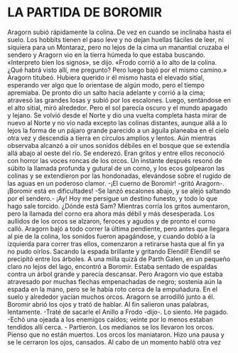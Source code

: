 # LA PARTIDA DE BOROMIR


Aragorn subió rápidamente la colina. De vez en cuando se inclinaba hasta el suelo. Los
hobbits tienen el paso leve y no dejan huellas fáciles de leer, ni siquiera para un Montaraz,
pero no lejos de la cima un manantial cruzaba el sendero y Aragorn vio en la tierra húmeda
lo que estaba buscando.
«Interpreto bien los signos», se dijo. «Frodo corrió a lo alto de la colina. ¿Qué habrá visto
allí, me pregunto? Pero luego bajó por el mismo camino.»
 Aragorn titubeó. Hubiera querido ir él mismo hasta el elevado sitial, esperando ver algo
que lo orientase de algún modo, pero el tiempo apremiaba. De pronto dio un salto hacia
adelante y corrió a la cima; atravesó las grandes losas y subió por los escalones. Luego,
sentándose en el alto sitial, miró alrededor. Pero el sol parecía oscuro y el mundo apagado
y lejano. Se volvió desde el Norte y dio una vuelta completa hasta mirar de nuevo al Norte
y no vio nada excepto las colinas distantes, aunque allá a lo lejos la forma de un pájaro
grande parecido a un águila planeaba en el cielo otra vez y descendía a tierra en círculos
amplios y lentos.
 Aún mientras observaba alcanzó a oír unos sonidos débiles en el bosque que se extendía
allá abajo al oeste del río. Se enderezó. Eran gritos y entre ellos reconoció con horror las
voces roncas de los orcos. Un instante después resonó de súbito la llamada profunda y
gutural de un corno, y los ecos golpearon las colinas y se extendieron por las hondonadas,
elevándose sobre el rugido de las aguas en un poderoso clamor.
 -¡El cuerno de Boromir! -gritó Aragorn-. ¡Boromir está en dificultades! -Se lanzó
escalones abajo, y se alejó saltando por el sendero.- ¡Ay! Hoy me persigue un destino
funesto, y todo lo que hago sale torcido. ¿Dónde está Sam?
 Mientras corría los gritos aumentaron, pero la llamada del corno era ahora más débil y
más desesperada. Los aullidos de los orcos se alzaron, feroces y agudos y de pronto el
corno calló. Aragorn bajó a todo correr la última pendiente, pero antes que llegara al pie de
la colina, los sonidos fueron apagándose, y cuando dobló a la izquierda para correr tras
ellos, comenzaron a retirarse hasta que al fin ya no pudo oírlos. Sacando la espada brillante
y gritando Elendil! Elendil! se precipitó entre los árboles.
A una milla quizá de Parth Galen, en un pequeño claro no lejos del lago, encontró a
Boromir. Estaba sentado de espaldas contra un árbol grande y parecía descansar. Pero
Aragorn vio que estaba atravesado por muchas flechas empenachadas de negro; sostenía
aún la espada en la mano, pero se le había roto cerca de la empuñadura. En el suelo y
alrededor yacían muchos orcos.
 Aragorn se arrodilló junto a él. Boromir abrió los ojos y trató de hablar. Al fin salieron
unas palabras, lentamente.
 -Traté de sacarle el Anillo a Frodo -dijo-. Lo siento. He pagado. -Echó una ojeada a
los enemigos caídos; veinte por lo menos estaban tendidos allí cerca. - Partieron. Los
medianos se los llevaron los orcos. Pienso que no están muertos. Los orcos los
maniataron.
 Hizo una pausa y se le cerraron los ojos, cansados. Al cabo de un momento habló otra
vez